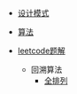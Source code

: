 
- [设计模式](/magic-code/design-patterns)

- [算法](/magic-code/algorithm)

- [leetcode题解](/magic-code/leetcode)

    - 回溯算法
        - [全排列](/magic-code/leetcode/permutations.md)

